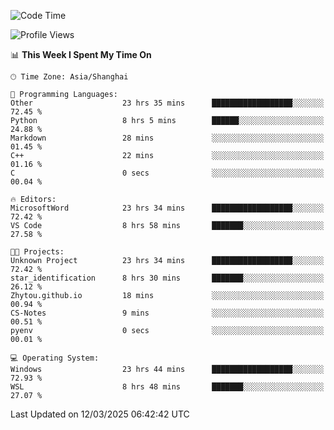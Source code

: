 <!--START_SECTION:waka-->
![Code Time](http://img.shields.io/badge/Code%20Time-2%2C383%20hrs%2039%20mins-blue)

![Profile Views](http://img.shields.io/badge/Profile%20Views-1-blue)

📊 **This Week I Spent My Time On** 

```text
🕑︎ Time Zone: Asia/Shanghai

💬 Programming Languages: 
Other                    23 hrs 35 mins      ██████████████████░░░░░░░   72.45 % 
Python                   8 hrs 5 mins        ██████░░░░░░░░░░░░░░░░░░░   24.88 % 
Markdown                 28 mins             ░░░░░░░░░░░░░░░░░░░░░░░░░   01.45 % 
C++                      22 mins             ░░░░░░░░░░░░░░░░░░░░░░░░░   01.16 % 
C                        0 secs              ░░░░░░░░░░░░░░░░░░░░░░░░░   00.04 % 

🔥 Editors: 
MicrosoftWord            23 hrs 34 mins      ██████████████████░░░░░░░   72.42 % 
VS Code                  8 hrs 58 mins       ███████░░░░░░░░░░░░░░░░░░   27.58 % 

🐱‍💻 Projects: 
Unknown Project          23 hrs 34 mins      ██████████████████░░░░░░░   72.42 % 
star_identification      8 hrs 30 mins       ███████░░░░░░░░░░░░░░░░░░   26.12 % 
Zhytou.github.io         18 mins             ░░░░░░░░░░░░░░░░░░░░░░░░░   00.94 % 
CS-Notes                 9 mins              ░░░░░░░░░░░░░░░░░░░░░░░░░   00.51 % 
pyenv                    0 secs              ░░░░░░░░░░░░░░░░░░░░░░░░░   00.01 % 

💻 Operating System: 
Windows                  23 hrs 44 mins      ██████████████████░░░░░░░   72.93 % 
WSL                      8 hrs 48 mins       ███████░░░░░░░░░░░░░░░░░░   27.07 % 
```


 Last Updated on 12/03/2025 06:42:42 UTC
<!--END_SECTION:waka-->
